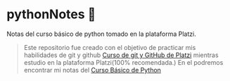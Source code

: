 # pythonNotes 🤖
Notas del curso básico de python tomado en la plataforma Platzi.

> Este repositorio fue creado con el objetivo de practicar mis habilidades de git y github [Curso de git y GitHub de Platzi](https://platzi.com/cursos/git-github/ "Curso de git y GitHub de Platzi") mientras estudio en la plataforma Platzi(100% recomendada.)
> En el podremos encontrar mi notas del [Curso Básico de Python](https://platzi.com/home "Curso Básico de Python")



